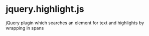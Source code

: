 jquery.highlight.js
===================

jQuery plugin which searches an element for text and highlights by wrapping in spans

